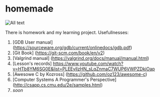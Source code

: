 # homemade

![All text](https://catcoding.pro/wp-content/uploads/2020/12/3.png)

There is homework and my learning project.
Usefullnesses: 
1) [GDB User manual] (https://sourceware.org/gdb/current/onlinedocs/gdb.pdf)
2) [Git Book] (https://git-scm.com/book/en/v2)
3) [Valgrind manual] (https://valgrind.org/docs/manual/manual.html)
4) [Lesson's records] https://www.youtube.com/watch?v=HTb8YM6SG0E&list=PLEEyllzHN_sLqZnmaC7WUP6VWPZDkiOap
5) [Awesowe C by Kozross] (https://github.com/oz123/awesome-c)
6) [Computer Systems A Programmer's Perspective] (http://csapp.cs.cmu.edu/2e/samples.html)
7) *soon*
